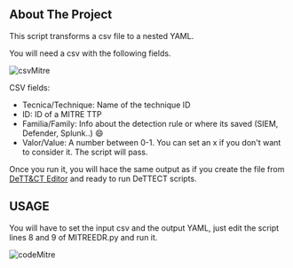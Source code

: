 
<!-- ABOUT THE PROJECT -->
## About The Project

This script transforms a csv file to a nested YAML.

You will need a csv with the following fields. 

![csvMitre](https://github.com/gonzalomarcos/Personal/blob/master/EDRs/csvMitre.PNG)

CSV fields:
* Tecnica/Technique: Name of the technique ID
* ID: ID of a MITRE TTP
* Familia/Family: Info about the detection rule or where its saved (SIEM, Defender, Splunk..) :smile:
* Valor/Value: A number between 0-1. You can set an x if you don't want to consider it. The script will pass.

Once you run it, you will hace the same output as if you create the file from [DeTT&CT Editor](https://rabobank-cdc.github.io/dettect-editor/#/techniques) and ready to run DeTTECT scripts.


<!-- USAGE -->
## USAGE

You will have to set the input csv and the output YAML, just edit the script lines 8 and 9 of MITREEDR.py and run it.

![codeMitre](https://github.com/gonzalomarcos/Personal/blob/master/EDRs/codeMitre.PNG)

